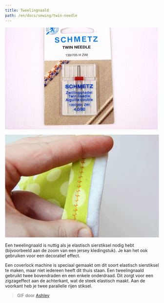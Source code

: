 ```yaml
---
title: Tweelingnaald
path: /en/docs/sewing/twin-needle
---
```


![Een tweelingnaald van Schmetz](twin-needle.jpg)

![Stiksel met een tweelingnaald is elastisch vanwege de zigzag acheraan.](twin-needle.gif)

Een tweelingnaald is nuttig als je elastisch sierstiksel nodig hebt (bijvoorbeeld aan de zoom van een jersey kledingstuk). Je kan het ook gebruiken voor een decoratief effect.

Een coverlock machine is speciaal gemaakt om dit soort elastisch sierstiksel te maken, maar niet iedereen heeft dit thuis staan. Een tweelingnaald gebruikt twee bovendraden en een enkele onderdraad. Dit zorgt voor een zigzageffect aan de achterkant, wat de steek elastisch maakt. Aan de voorkant heb je twee parallelle rijen stiksel.

> GIF door [Ashley](http://www.makeit-loveit.com/2011/05/sewing-tips-basic-stitches-plus-double.html)